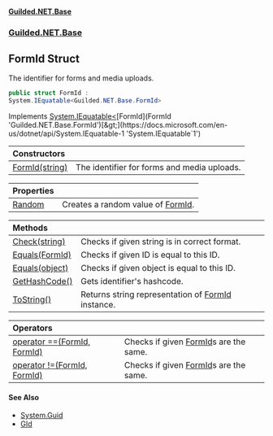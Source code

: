
#### [Guilded.NET.Base](index 'index')
### [Guilded.NET.Base](index#Guilded_NET_Base 'Guilded.NET.Base')
## FormId Struct
The identifier for forms and media uploads.  
```csharp
public struct FormId :
System.IEquatable<Guilded.NET.Base.FormId>
```

Implements [System.IEquatable&lt;](https://docs.microsoft.com/en-us/dotnet/api/System.IEquatable-1 'System.IEquatable`1')[FormId](FormId 'Guilded.NET.Base.FormId')[&gt;](https://docs.microsoft.com/en-us/dotnet/api/System.IEquatable-1 'System.IEquatable`1')  

| Constructors | |
| :--- | :--- |
| [FormId(string)](FormId_FormId(string) 'Guilded.NET.Base.FormId.FormId(string)') | The identifier for forms and media uploads.<br/> |

| Properties | |
| :--- | :--- |
| [Random](FormId_Random 'Guilded.NET.Base.FormId.Random') | Creates a random value of [FormId](FormId 'Guilded.NET.Base.FormId').<br/> |

| Methods | |
| :--- | :--- |
| [Check(string)](FormId_Check(string) 'Guilded.NET.Base.FormId.Check(string)') | Checks if given string is in correct format.<br/> |
| [Equals(FormId)](FormId_Equals(FormId) 'Guilded.NET.Base.FormId.Equals(Guilded.NET.Base.FormId)') | Checks if given ID is equal to this ID.<br/> |
| [Equals(object)](FormId_Equals(object) 'Guilded.NET.Base.FormId.Equals(object)') | Checks if given object is equal to this ID.<br/> |
| [GetHashCode()](FormId_GetHashCode() 'Guilded.NET.Base.FormId.GetHashCode()') | Gets identifier's hashcode.<br/> |
| [ToString()](FormId_ToString() 'Guilded.NET.Base.FormId.ToString()') | Returns string representation of [FormId](FormId 'Guilded.NET.Base.FormId') instance.<br/> |

| Operators | |
| :--- | :--- |
| [operator ==(FormId, FormId)](FormId_operator(FormId_FormId) 'Guilded.NET.Base.FormId.op_Equality(Guilded.NET.Base.FormId, Guilded.NET.Base.FormId)') | Checks if given [FormId](FormId 'Guilded.NET.Base.FormId')s are the same.<br/> |
| [operator !=(FormId, FormId)](FormId_operator!(FormId_FormId) 'Guilded.NET.Base.FormId.op_Inequality(Guilded.NET.Base.FormId, Guilded.NET.Base.FormId)') | Checks if given [FormId](FormId 'Guilded.NET.Base.FormId')s are the same.<br/> |

#### See Also
- [System.Guid](https://docs.microsoft.com/en-us/dotnet/api/System.Guid 'System.Guid')
- [GId](GId 'Guilded.NET.Base.GId')
